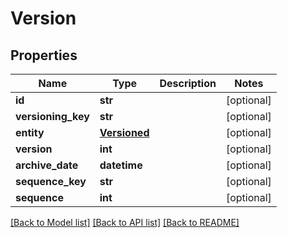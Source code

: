 # Version

## Properties
Name | Type | Description | Notes
------------ | ------------- | ------------- | -------------
**id** | **str** |  | [optional] 
**versioning_key** | **str** |  | [optional] 
**entity** | [**Versioned**](Versioned.md) |  | [optional] 
**version** | **int** |  | [optional] 
**archive_date** | **datetime** |  | [optional] 
**sequence_key** | **str** |  | [optional] 
**sequence** | **int** |  | [optional] 

[[Back to Model list]](../README.md#documentation-for-models) [[Back to API list]](../README.md#documentation-for-api-endpoints) [[Back to README]](../README.md)

